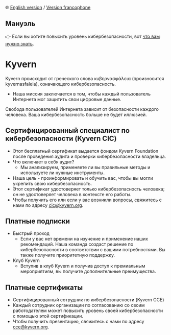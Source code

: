 🌐 [English version](https://github.com/kyvernfoundation/kyvern) / [Version francophone](https://github.com/kyvernfoundation/kyvern/tree/main/fr)

## Мануэль
👉 Если вы хотите повысить уровень кибербезопасности, вот [что вам нужно знать](https://github.com/kyvernfoundation/kyvern/tree/main/ru/курс).

# Kyvern
Kyvern происходит от греческого слова κυβερνασφάλεια (произносится kyvernasfaleia), означающего кибербезопасность.
- Наша миссия заключается в том, чтобы каждый пользователь Интернета мог защитить свои цифровые данные.

Свобода пользователей Интернета зависит от безопасности каждого человека.
Ваша кибербезопасность больше не будет иллюзией.
## Сертифицированный специалист по кибербезопасности (Kyvern CIC)
- Этот бесплатный сертификат выдается фондом Kyvern Foundation после проведения аудита и проверки кибербезопасности владельца.
- Что включает в себя аудит?
  - Мы анализируем, применяете ли вы правильные методы и используете ли нужные инструменты.
- Наша цель - проинформировать и обучить вас, чтобы вы могли укрепить свою кибербезопасность.
- Этот сертификат удостоверяет только кибербезопасность человека; он не удостоверяет человека в контексте его работы.
- Чтобы получить его или если у вас возникли вопросы, свяжитесь с нами по адресу cic@kyvern.org.
## Платные подписки
- Быстрый проход
	- Если у вас нет времени на изучение и применение наших рекомендаций. Наша команда создаст решение по кибербезопасности в соответствии с вашими потребностями. Вы также получите приоритетную поддержку.
- Клуб Kyvern
	- Вступив в клуб Kyvern и получив доступ к премиальным мероприятиям, вы получите дополнительные преимущества.
## Платные сертификаты
- Сертифицированный сотрудник по кибербезопасности (Kyvern CCE)
 - Каждый сотрудник организации по согласованию со своим работодателем может повысить уровень своей кибербезопасности с помощью этой сертификации.
 - Чтобы получить презентацию, свяжитесь с нами по адресу cce@kyvern.org.
